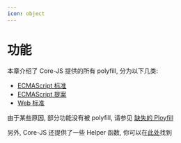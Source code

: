 ```yaml
---
icon: object
---
```


# 功能

本章介绍了 Core-JS 提供的所有 polyfill, 分为以下几类:

- [ECMAScript 标准](es-standard/README.md)
- [ECMAScript 提案](es-proposal/README.md)
- [Web 标准](web-standard/README.md)

由于某些原因, 部分功能没有被 polyfill, 请参见 [缺失的 Ployfill](missing-polyfills.md)

另外, Core-JS 还提供了一些 Helper 函数, 你可以在[此处](helper/README.md)找到

